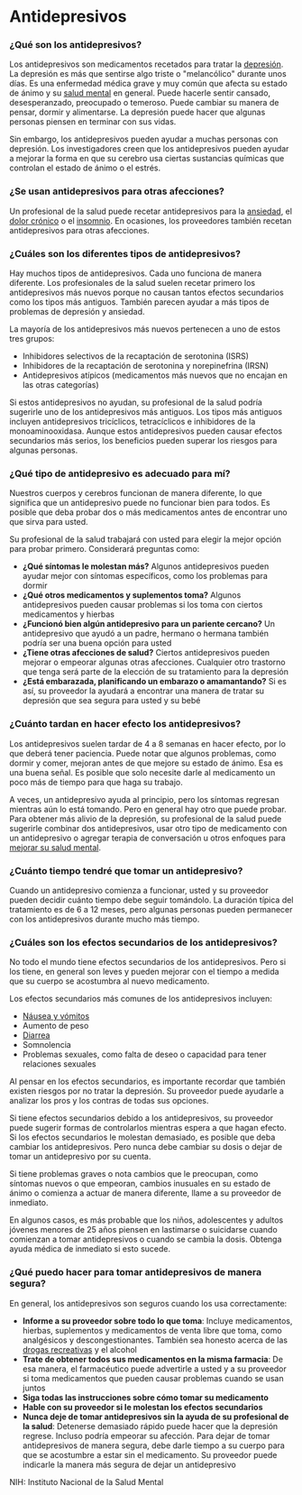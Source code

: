 Antidepresivos
==============


### ¿Qué son los antidepresivos?


Los antidepresivos son medicamentos recetados para tratar la [depresión](https://medlineplus.gov/spanish/depression.html). La depresión es más que sentirse algo triste o "melancólico" durante unos días. Es una enfermedad médica grave y muy común que afecta su estado de ánimo y su [salud mental](https://medlineplus.gov/spanish/mentalhealth.html) en general. Puede hacerle sentir cansado, desesperanzado, preocupado o temeroso. Puede cambiar su manera de pensar, dormir y alimentarse. La depresión puede hacer que algunas personas piensen en terminar con sus vidas.


Sin embargo, los antidepresivos pueden ayudar a muchas personas con depresión. Los investigadores creen que los antidepresivos pueden ayudar a mejorar la forma en que su cerebro usa ciertas sustancias químicas que controlan el estado de ánimo o el estrés.


### ¿Se usan antidepresivos para otras afecciones?


Un profesional de la salud puede recetar antidepresivos para la [ansiedad](https://medlineplus.gov/spanish/anxiety.html), el [dolor crónico](https://medlineplus.gov/spanish/chronicpain.html) o el [insomnio](https://medlineplus.gov/spanish/insomnia.html). En ocasiones, los proveedores también recetan antidepresivos para otras afecciones.


### ¿Cuáles son los diferentes tipos de antidepresivos?


Hay muchos tipos de antidepresivos. Cada uno funciona de manera diferente. Los profesionales de la salud suelen recetar primero los antidepresivos más nuevos porque no causan tantos efectos secundarios como los tipos más antiguos. También parecen ayudar a más tipos de problemas de depresión y ansiedad.


La mayoría de los antidepresivos más nuevos pertenecen a uno de estos tres grupos:


* Inhibidores selectivos de la recaptación de serotonina (ISRS)
* Inhibidores de la recaptación de serotonina y norepinefrina (IRSN)
* Antidepresivos atípicos (medicamentos más nuevos que no encajan en las otras categorías)


Si estos antidepresivos no ayudan, su profesional de la salud podría sugerirle uno de los antidepresivos más antiguos. Los tipos más antiguos incluyen antidepresivos tricíclicos, tetracíclicos e inhibidores de la monoaminooxidasa. Aunque estos antidepresivos pueden causar efectos secundarios más serios, los beneficios pueden superar los riesgos para algunas personas.


### ¿Qué tipo de antidepresivo es adecuado para mí?


Nuestros cuerpos y cerebros funcionan de manera diferente, lo que significa que un antidepresivo puede no funcionar bien para todos. Es posible que deba probar dos o más medicamentos antes de encontrar uno que sirva para usted.


Su profesional de la salud trabajará con usted para elegir la mejor opción para probar primero. Considerará preguntas como:


* **¿Qué síntomas le molestan más?** Algunos antidepresivos pueden ayudar mejor con síntomas específicos, como los problemas para dormir
* **¿Qué otros medicamentos y suplementos toma?** Algunos antidepresivos pueden causar problemas si los toma con ciertos medicamentos y hierbas
* **¿Funcionó bien algún antidepresivo para un pariente cercano?** Un antidepresivo que ayudó a un padre, hermano o hermana también podría ser una buena opción para usted
* **¿Tiene otras afecciones de salud?** Ciertos antidepresivos pueden mejorar o empeorar algunas otras afecciones. Cualquier otro trastorno que tenga será parte de la elección de su tratamiento para la depresión
* **¿Está embarazada, planificando un embarazo o amamantando?** Si es así, su proveedor la ayudará a encontrar una manera de tratar su depresión que sea segura para usted y su bebé


### ¿Cuánto tardan en hacer efecto los antidepresivos?


Los antidepresivos suelen tardar de 4 a 8 semanas en hacer efecto, por lo que deberá tener paciencia. Puede notar que algunos problemas, como dormir y comer, mejoran antes de que mejore su estado de ánimo. Esa es una buena señal. Es posible que solo necesite darle al medicamento un poco más de tiempo para que haga su trabajo.


A veces, un antidepresivo ayuda al principio, pero los síntomas regresan mientras aún lo está tomando. Pero en general hay otro que puede probar. Para obtener más alivio de la depresión, su profesional de la salud puede sugerirle combinar dos antidepresivos, usar otro tipo de medicamento con un antidepresivo o agregar terapia de conversación u otros enfoques para [mejorar su salud mental](https://medlineplus.gov/spanish/howtoimprovementalhealth.html).


### ¿Cuánto tiempo tendré que tomar un antidepresivo?


Cuando un antidepresivo comienza a funcionar, usted y su proveedor pueden decidir cuánto tiempo debe seguir tomándolo. La duración típica del tratamiento es de 6 a 12 meses, pero algunas personas pueden permanecer con los antidepresivos durante mucho más tiempo.


### ¿Cuáles son los efectos secundarios de los antidepresivos?


No todo el mundo tiene efectos secundarios de los antidepresivos. Pero si los tiene, en general son leves y pueden mejorar con el tiempo a medida que su cuerpo se acostumbra al nuevo medicamento.


Los efectos secundarios más comunes de los antidepresivos incluyen:


* [Náusea y vómitos](https://medlineplus.gov/spanish/nauseaandvomiting.html)
* Aumento de peso
* [Diarrea](https://medlineplus.gov/spanish/diarrhea.html)
* Somnolencia
* Problemas sexuales, como falta de deseo o capacidad para tener relaciones sexuales


Al pensar en los efectos secundarios, es importante recordar que también existen riesgos por no tratar la depresión. Su proveedor puede ayudarle a analizar los pros y los contras de todas sus opciones.


Si tiene efectos secundarios debido a los antidepresivos, su proveedor puede sugerir formas de controlarlos mientras espera a que hagan efecto. Si los efectos secundarios le molestan demasiado, es posible que deba cambiar los antidepresivos. Pero nunca debe cambiar su dosis o dejar de tomar un antidepresivo por su cuenta.


Si tiene problemas graves o nota cambios que le preocupan, como síntomas nuevos o que empeoran, cambios inusuales en su estado de ánimo o comienza a actuar de manera diferente, llame a su proveedor de inmediato.


En algunos casos, es más probable que los niños, adolescentes y adultos jóvenes menores de 25 años piensen en lastimarse o suicidarse cuando comienzan a tomar antidepresivos o cuando se cambia la dosis. Obtenga ayuda médica de inmediato si esto sucede.


### ¿Qué puedo hacer para tomar antidepresivos de manera segura?


En general, los antidepresivos son seguros cuando los usa correctamente:


* **Informe a su proveedor sobre todo lo que toma**: Incluye medicamentos, hierbas, suplementos y medicamentos de venta libre que toma, como analgésicos y descongestionantes. También sea honesto acerca de las [drogas recreativas](https://medlineplus.gov/spanish/druguseandaddiction.html) y el alcohol
* **Trate de obtener todos sus medicamentos en la misma farmacia**: De esa manera, el farmacéutico puede advertirle a usted y a su proveedor si toma medicamentos que pueden causar problemas cuando se usan juntos
* **Siga todas las instrucciones sobre cómo tomar su medicamento**
* **Hable con su proveedor si le molestan los efectos secundarios**
* **Nunca deje de tomar antidepresivos sin la ayuda de su profesional de la salud**: Detenerse demasiado rápido puede hacer que la depresión regrese. Incluso podría empeorar su afección. Para dejar de tomar antidepresivos de manera segura, debe darle tiempo a su cuerpo para que se acostumbre a estar sin el medicamento. Su proveedor puede indicarle la manera más segura de dejar un antidepresivo


NIH: Instituto Nacional de la Salud Mental

